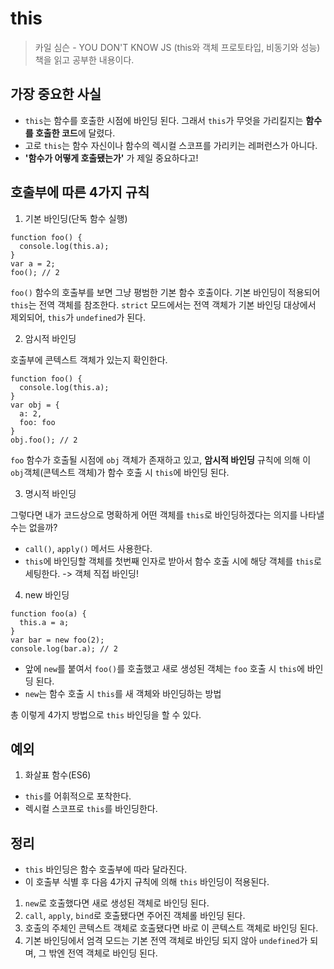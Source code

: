 # this
> 카일 심슨 - YOU DON'T KNOW JS (this와 객체 프로토타입, 비동기와 성능) 책을 읽고 공부한 내용이다.

## 가장 중요한 사실
- `this`는 함수를 호출한 시점에 바인딩 된다. 그래서 `this`가 무엇을 가리킬지는 **함수를 호출한 코드**에 달렸다.
- 고로 `this`는 함수 자신이나 함수의 렉시컬 스코프를 가리키는 레퍼런스가 아니다.
- **'함수가 어떻게 호출됐는가'** 가 제일 중요하다고!

## 호출부에 따른 4가지 규칙
1. 기본 바인딩(단독 함수 실행)
  ```
  function foo() {
    console.log(this.a);
  }
  var a = 2;
  foo(); // 2
  ```
  `foo()` 함수의 호출부를 보면 그냥 평범한 기본 함수 호출이다. 기본 바인딩이 적용되어 `this`는 전역 객체를 참조한다. `strict` 모드에서는 전역 객체가 기본 바인딩 대상에서 제외되어, `this`가 `undefined`가 된다.

2. 암시적 바인딩

호출부에 콘텍스트 객체가 있는지 확인한다.
```
function foo() {
  console.log(this.a);
}
var obj = {
  a: 2,
  foo: foo
}
obj.foo(); // 2
```
`foo` 함수가 호출될 시점에 `obj` 객체가 존재하고 있고, **암시적 바인딩** 규칙에 의해 이 `obj`객체(콘텍스트 객체)가 함수 호출 시 `this`에 바인딩 된다.

3. 명시적 바인딩

그렇다면 내가 코드상으로 명확하게 어떤 객체를 `this`로 바인딩하겠다는 의지를 나타낼 수는 없을까?
- `call()`, `apply()` 메서드 사용한다.
- `this`에 바인딩할 객체를 첫번째 인자로 받아서 함수 호출 시에 해당 객체를 `this`로 세팅한다. -> 객체 직접 바인딩!

4. new 바인딩
```
function foo(a) {
  this.a = a;
}
var bar = new foo(2);
console.log(bar.a); // 2
```
- 앞에 `new`를 붙여서 `foo()`를 호출했고 새로 생성된 객체는 `foo` 호출 시 `this`에 바인딩 된다.
- `new`는 함수 호출 시 `this`를 새 객체와 바인딩하는 방법

총 이렇게 4가지 방법으로 `this` 바인딩을 할 수 있다.

## 예외
1. 화살표 함수(ES6)
- `this`를 어휘적으로 포착한다.
- 렉시컬 스코프로 `this`를 바인딩한다.
  

## 정리
- `this` 바인딩은 함수 호출부에 따라 달라진다.
- 이 호출부 식별 후 다음 4가지 규칙에 의해 `this` 바인딩이 적용된다.
1. `new`로 호출했다면 새로 생성된 객체로 바인딩 된다.
2. `call`, `apply`, `bind`로 호출됐다면 주어진 객체롤 바인딩 된다.
3. 호출의 주체인 콘텍스트 객체로 호출됐다면 바로 이 콘텍스트 객체로 바인딩 된다.
4. 기본 바인딩에서 엄격 모드는 기본 전역 객체로 바인딩 되지 않아 `undefined`가 되며, 그 밖엔 전역 객체로 바인딩 된다.